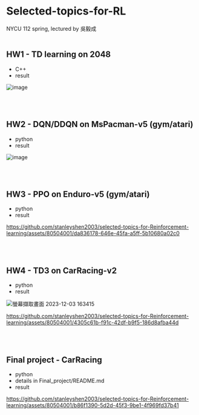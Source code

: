 # Selected-topics-for-RL
NYCU 112 spring, lectured by 吳毅成
<br> </br>

## HW1 - TD learning on 2048
  
  - C++
  - result


  ![image](https://github.com/stanleyshen2003/selected-topics-for-Reinforcement-learning/assets/80504001/0181bc8e-4b09-4260-b646-228311df347a)

<br> </br>
## HW2 - DQN/DDQN on MsPacman-v5 (gym/atari)
  
  - python
  - result
  
  ![image](https://github.com/stanleyshen2003/selected-topics-for-Reinforcement-learning/assets/80504001/75b06d3d-ff74-4f75-8879-bb5a26217ed0)

<br> </br>
## HW3 - PPO on Enduro-v5 (gym/atari)
  - python
  - result
  
https://github.com/stanleyshen2003/selected-topics-for-Reinforcement-learning/assets/80504001/da836178-646e-45fa-a5ff-5b10680a02c0


<br> </br>
## HW4 - TD3 on CarRacing-v2

  - python
  - result

  ![螢幕擷取畫面 2023-12-03 163415](https://github.com/stanleyshen2003/selected-topics-for-Reinforcement-learning/assets/80504001/b603bb31-1428-400c-a409-8d57834e2a55)


https://github.com/stanleyshen2003/selected-topics-for-Reinforcement-learning/assets/80504001/4305c61b-f91c-42df-b9f5-186d8afba44d

<br> </br>
## Final project - CarRacing

  - python
  - details in Final_project/README.md
  - result

  https://github.com/stanleyshen2003/selected-topics-for-Reinforcement-learning/assets/80504001/b86f1390-5d2d-45f3-9be1-4f969fd37b41


  
